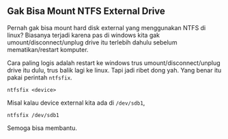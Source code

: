 ## Gak Bisa Mount NTFS External Drive

Pernah gak bisa mount hard disk external yang menggunakan NTFS di linux? Biasanya terjadi karena pas di windows kita gak umount/disconnect/unplug drive itu terlebih dahulu sebelum mematikan/restart komputer.

Cara paling logis adalah restart ke windows trus umount/disconnect/unplug drive itu dulu, trus balik lagi ke linux. Tapi jadi ribet dong yah. Yang benar itu pakai perintah `ntfsfix`.

    ntfsfix <device>

Misal kalau device external kita ada di `/dev/sdb1`,

    ntfsfix /dev/sdb1

Semoga bisa membantu.

<!-- {"time": "2008-04-01 16:27:43", "title": "Gak Bisa Mount NTFS External Drive"} -->
